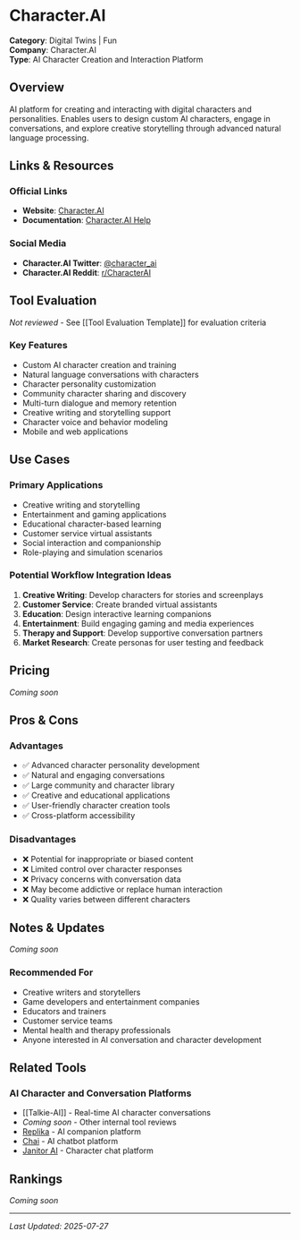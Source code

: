 # Character.AI

**Category**: Digital Twins | Fun  
**Company**: Character.AI  
**Type**: AI Character Creation and Interaction Platform  

## Overview

AI platform for creating and interacting with digital characters and personalities. Enables users to design custom AI characters, engage in conversations, and explore creative storytelling through advanced natural language processing.

## Links & Resources

### Official Links
- **Website**: [Character.AI](https://character.ai/)
- **Documentation**: [Character.AI Help](https://help.character.ai/)

### Social Media
- **Character.AI Twitter**: [@character_ai](https://twitter.com/character_ai)
- **Character.AI Reddit**: [r/CharacterAI](https://reddit.com/r/CharacterAI)

## Tool Evaluation

*Not reviewed* - See [[Tool Evaluation Template]] for evaluation criteria

### Key Features
- Custom AI character creation and training
- Natural language conversations with characters
- Character personality customization
- Community character sharing and discovery
- Multi-turn dialogue and memory retention
- Creative writing and storytelling support
- Character voice and behavior modeling
- Mobile and web applications

## Use Cases

### Primary Applications
- Creative writing and storytelling
- Entertainment and gaming applications
- Educational character-based learning
- Customer service virtual assistants
- Social interaction and companionship
- Role-playing and simulation scenarios

### Potential Workflow Integration Ideas
1. **Creative Writing**: Develop characters for stories and screenplays
2. **Customer Service**: Create branded virtual assistants
3. **Education**: Design interactive learning companions
4. **Entertainment**: Build engaging gaming and media experiences
5. **Therapy and Support**: Develop supportive conversation partners
6. **Market Research**: Create personas for user testing and feedback

## Pricing

*Coming soon*

## Pros & Cons

### Advantages
- ✅ Advanced character personality development
- ✅ Natural and engaging conversations
- ✅ Large community and character library
- ✅ Creative and educational applications
- ✅ User-friendly character creation tools
- ✅ Cross-platform accessibility

### Disadvantages
- ❌ Potential for inappropriate or biased content
- ❌ Limited control over character responses
- ❌ Privacy concerns with conversation data
- ❌ May become addictive or replace human interaction
- ❌ Quality varies between different characters

## Notes & Updates

*Coming soon*

### Recommended For
- Creative writers and storytellers
- Game developers and entertainment companies
- Educators and trainers
- Customer service teams
- Mental health and therapy professionals
- Anyone interested in AI conversation and character development

## Related Tools

### AI Character and Conversation Platforms
- [[Talkie-AI]] - Real-time AI character conversations
- *Coming soon* - Other internal tool reviews
- [Replika](https://replika.ai) - AI companion platform
- [Chai](https://chai.ml) - AI chatbot platform
- [Janitor AI](https://janitorai.com) - Character chat platform

## Rankings

*Coming soon*

---

*Last Updated: 2025-07-27*